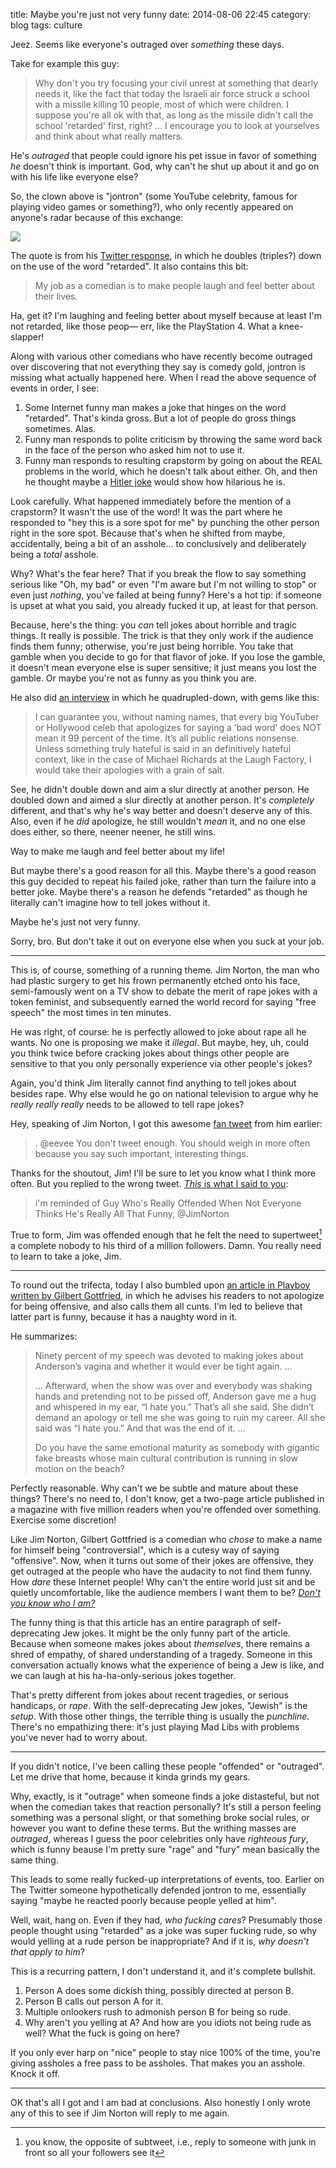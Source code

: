 title: Maybe you're just not very funny
date: 2014-08-06 22:45
category: blog
tags: culture

Jeez.  Seems like everyone's outraged over _something_ these days.

Take for example this guy:

> Why don't you try focusing your civil unrest at something that dearly needs it, like the fact that today the Israeli air force struck a school with a missile killing 10 people, most of which were children. I suppose you're all ok with that, as long as the missile didn't call the school 'retarded' first, right? … I encourage you to look at yourselves and think about what really matters.

He's _outraged_ that people could ignore his pet issue in favor of something _he_ doesn't think is important.  God, why can't he shut up about it and go on with his life like everyone else?

So, the clown above is "jontron" (some YouTube celebrity, famous for playing video games or something?), who only recently appeared on anyone's radar because of this exchange:

![](http://38.media.tumblr.com/f32638959daf6453abbb69a14f1970f1/tumblr_n9pqm4ntXU1qzn4ndo1_1280.png)

The quote is from his [Twitter response](http://www.twitlonger.com/show/n_1s2sdiu), in which he doubles (triples?) down on the use of the word "retarded".  It also contains this bit:

> My job as a comedian is to make people laugh and feel better about their lives.

Ha, get it?  I'm laughing and feeling better about myself because at least I'm not retarded, like those peop— err, like the PlayStation 4.  What a knee-slapper!

Along with various other comedians who have recently become outraged over discovering that not everything they say is comedy gold, jontron is missing what actually happened here.  When I read the above sequence of events in order, I see:

1. Some Internet funny man makes a joke that hinges on the word "retarded".  That's kinda gross.  But a lot of people do gross things sometimes.  Alas.
2. Funny man responds to polite criticism by throwing the same word back in the face of the person who asked him not to use it.
3. Funny man responds to resulting crapstorm by going on about the REAL problems in the world, which he doesn't talk about either.  Oh, and then he thought maybe a [Hitler joke](https://twitter.com/JonTronShow/status/496140829992693761) would show how hilarious he is.

Look carefully.  What happened immediately before the mention of a crapstorm?  It wasn't the use of the word!  It was the part where he responded to "hey this is a sore spot for me" by punching the other person right in the sore spot.  Because that's when he shifted from maybe, accidentally, being a bit of an asshole...  to conclusively and deliberately being a _total_ asshole.

Why?  What's the fear here?  That if you break the flow to say something serious like "Oh, my bad" or even "I'm aware but I'm not willing to stop" or even just _nothing_, you've failed at being funny?  Here's a hot tip: if someone is upset at what you said, you already fucked it up, at least for that person.

Because, here's the thing: you _can_ tell jokes about horrible and tragic things.  It really is possible.  The trick is that they only work if the audience finds them funny; otherwise, you're just being horrible.  You take that gamble when you decide to go for that flavor of joke.  If you lose the gamble, it doesn't mean everyone else is super sensitive; it just means you lost the gamble.  Or maybe you're not as funny as you think you are.

He also did [an interview](http://www.outragedatabase.com/2014/08/interview-with-jontron/) in which he quadrupled-down, with gems like this:

> I can guarantee you, without naming names, that every big YouTuber or Hollywood celeb that apologizes for saying a ‘bad word’ does NOT mean it 99 percent of the time.  It’s all public relations nonsense.  Unless something truly hateful is said in an definitively hateful context, like in the case of Michael Richards at the Laugh Factory, I would take their apologies with a grain of salt.

See, he didn't double down and aim a slur directly at another person.  He doubled down and aimed a slur directly at another person.  It's _completely_ different, and that's why he's way better and doesn't deserve any of this.  Also, even if he _did_ apologize, he still wouldn't _mean_ it, and no one else does either, so there, neener neener, he still wins.

Way to make me laugh and feel better about my life!

But maybe there's a good reason for all this.  Maybe there's a good reason this guy decided to repeat his failed joke, rather than turn the failure into a better joke.  Maybe there's a reason he defends "retarded" as though he literally can't imagine how to tell jokes without it.

Maybe he's just not very funny.

Sorry, bro.  But don't take it out on everyone else when you suck at your job.

----

This is, of course, something of a running theme.  Jim Norton, the man who had plastic surgery to get his frown permanently etched onto his face, semi-famously went on a TV show to debate the merit of rape jokes with a token feminist, and subsequently earned the world record for saying "free speech" the most times in ten minutes.

He was right, of course: he is perfectly allowed to joke about rape all he wants.  No one is proposing we make it _illegal_.  But maybe, hey, uh, could you think twice before cracking jokes about things other people are sensitive to that you only personally experience via other people's jokes?

Again, you'd think Jim literally cannot find anything to tell jokes about besides rape.  Why else would he go on national television to argue why he _really really really_ needs to be allowed to tell rape jokes?

Hey, speaking of Jim Norton, I got this awesome [fan tweet](https://twitter.com/JimNorton/status/497169792592535552) from him earlier:

> . @eevee You don't tweet enough. You should weigh in more often because you say such important, interesting things.

Thanks for the shoutout, Jim!  I'll be sure to let you know what I think more often.  But you replied to the wrong tweet.  [_This_ is what I said to you](https://twitter.com/eevee/status/497159538177765376):

> i'm reminded of Guy Who's Really Offended When Not Everyone Thinks He's Really All That Funny, @JimNorton

True to form, Jim was offended enough that he felt the need to supertweet[^1] a complete nobody to his third of a million followers.  Damn.  You really need to learn to take a joke, Jim.

----

To round out the trifecta, today I also bumbled upon [an article in Playboy written by Gilbert Gottfried](http://www.playboy.com/playground/view/stop-saying-sorry-on-twitter), in which he advises his readers to not apologize for being offensive, and also calls them all cunts.  I'm led to believe that latter part is funny, because it has a naughty word in it.

He summarizes:

> Ninety percent of my speech was devoted to making jokes about Anderson’s vagina and whether it would ever be tight again. …
>
> … Afterward, when the show was over and everybody was shaking hands and pretending not to be pissed off, Anderson gave me a hug and whispered in my ear, “I hate you.” That’s all she said. She didn’t demand an apology or tell me she was going to ruin my career. All she said was “I hate you.” And that was the end of it. …
>
> Do you have the same emotional maturity as somebody with gigantic fake breasts whose main cultural contribution is running in slow motion on the beach?

Perfectly reasonable.  Why can't we be subtle and mature about these things?  There's no need to, I don't know, get a two-page article published in a magazine with five million readers when you're offended over something.  Exercise some discretion!

Like Jim Norton, Gilbert Gottfried is a comedian who _chose_ to make a name for himself being "controversial", which is a cutesy way of saying "offensive".  Now, when it turns out some of their jokes are offensive, they get outraged at the people who have the audacity to not find them funny.  How _dare_ these Internet people!  Why can't the entire world just sit and be quietly uncomfortable, like the audience members I want them to be?  [_Don't you know who I am?_](http://gawker.com/on-smarm-1476594977)

The funny thing is that this article has an entire paragraph of self-deprecating Jew jokes.  It might be the only funny part of the article.  Because when someone makes jokes about _themselves_, there remains a shred of empathy, of shared understanding of a tragedy.  Someone in this conversation actually knows what the experience of being a Jew is like, and we can laugh at his ha-ha-only-serious jokes together.

That's pretty different from jokes about recent tragedies, or serious handicaps, or _rape_.  With the self-deprecating Jew jokes, "Jewish" is the _setup_.  With those other things, the terrible thing is usually the _punchline_.  There's no empathizing there: it's just playing Mad Libs with problems you've never had to worry about.

----

If you didn't notice, I've been calling these people "offended" or "outraged".  Let me drive that home, because it kinda grinds my gears.

Why, exactly, is it "outrage" when someone finds a joke distasteful, but not when the comedian takes that reaction personally?  It's still a person feeling something was a personal slight, or that something broke social rules, or however you want to define these terms.  But the writhing masses are _outraged_, whereas I guess the poor celebrities only have _righteous fury_, which is funny beause I'm pretty sure "rage" and "fury" mean basically the same thing.

This leads to some really fucked-up interpretations of events, too.  Earlier on The Twitter someone hypothetically defended jontron to me, essentially saying "maybe he reacted poorly because people yelled at him".

Well, wait, hang on.  Even if they had, _who fucking cares_?  Presumably those people thought using "retarded" as a joke was super fucking rude, so why would yelling at a rude person be inappropriate?  And if it is, _why doesn't that apply to him_?

This is a recurring pattern, I don't understand it, and it's complete bullshit.

1. Person A does some dickish thing, possibly directed at person B.
2. Person B calls out person A for it.
3. Multiple onlookers rush to admonish person B for being so rude.
4. Why aren't you yelling at A?  And how are you idiots not being rude as well?  What the fuck is going on here?

If you only ever harp on "nice" people to stay nice 100% of the time, you're giving assholes a free pass to be assholes.  That makes you an asshole.  Knock it off.

----

OK that's all I got and I am bad at conclusions.  Also honestly I only wrote any of this to see if Jim Norton will reply to me again.



[^1]: you know, the opposite of subtweet, i.e., reply to someone with junk in front so all your followers see it
